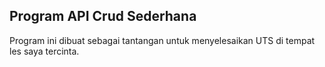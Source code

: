 ## Program API Crud Sederhana

Program ini dibuat sebagai tantangan untuk menyelesaikan UTS di tempat les saya tercinta.